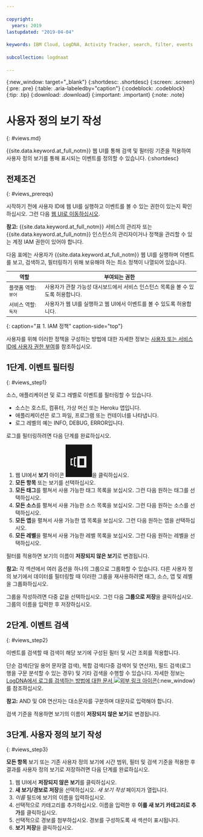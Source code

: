 ```yaml
---

copyright:
  years: 2019
lastupdated: "2019-04-04"

keywords: IBM Cloud, LogDNA, Activity Tracker, search, filter, events

subcollection: logdnaat

---
```


{:new_window: target="_blank"}
{:shortdesc: .shortdesc}
{:screen: .screen}
{:pre: .pre}
{:table: .aria-labeledby="caption"}
{:codeblock: .codeblock}
{:tip: .tip}
{:download: .download}
{:important: .important}
{:note: .note}


# 사용자 정의 보기 작성
{: #views.md}

{{site.data.keyword.at_full_notm}} 웹 UI를 통해 검색 및 필터링 기준을 적용하여 사용자 정의 보기를 통해 표시되는 이벤트를 정의할 수 있습니다. {:shortdesc}


## 전제조건
{: #views_prereqs}

시작하기 전에 사용자 ID에 웹 UI를 실행하고 이벤트를 볼 수 있는 권한이 있는지 확인하십시오. 그런 다음 [웹 UI로 이동하십시오](/docs/services/Activity-Tracker-with-LogDNA?topic=logdnaat-launch#launch).

**참고:** {{site.data.keyword.at_full_notm}} 서비스의 관리자 또는 {{site.data.keyword.at_full_notm}} 인스턴스의 관리자이거나 정책을 관리할 수 있는 계정 IAM 권한이 있어야 합니다.

다음 표에는 사용자가 {{site.data.keyword.at_full_notm}} 웹 UI를 실행하며 이벤트를 보고, 검색하고, 필터링하기 위해 보유해야 하는 최소 정책이 나열되어 있습니다.

|역할                      |부여되는 권한            |
|---------------------------|-------------------------------|  
|플랫폼 역할: `뷰어`     |사용자가 관찰 가능성 대시보드에서 서비스 인스턴스 목록을 볼 수 있도록 허용합니다. |
|서비스 역할: `독자`     |사용자가 웹 UI를 실행하고 웹 UI에서 이벤트를 볼 수 있도록 허용합니다. |
{: caption="표 1. IAM 정책" caption-side="top"} 

사용자를 위해 이러한 정책을 구성하는 방법에 대한 자세한 정보는 [사용자 또는 서비스 ID에 사용자 권한 부여](/docs/services/Activity-Tracker-with-LogDNA?topic=logdnaat-iam_view_events#iam_view_events)를 참조하십시오.



## 1단계. 이벤트 필터링
{: #views_step1}

소스, 애플리케이션 및 로그 레벨로 이벤트를 필터링할 수 있습니다. 

* 소스는 호스트, 컴퓨터, 가상 머신 또는 Heroku 앱입니다.
* 애플리케이션은 로그 파일, 프로그램 또는 컨테이너를 나타냅니다.
* 로그 레벨의 예는 INFO, DEBUG, ERROR입니다.

로그를 필터링하려면 다음 단계를 완료하십시오.

1. 웹 UI에서 **보기** 아이콘 ![구성 아이콘](images/views.png "구성 아이콘")을 클릭하십시오.
2. **모든 항목** 또는 보기를 선택하십시오.
3. **모든 태그**를 펼쳐서 사용 가능한 태그 목록을 보십시오. 그런 다음 원하는 태그를 선택하십시오.
4. **모든 소스**를 펼쳐서 사용 가능한 소스 목록을 보십시오. 그런 다음 원하는 소스를 선택하십시오.
5. **모든 앱**을 펼쳐서 사용 가능한 앱 목록을 보십시오. 그런 다음 원하는 앱을 선택하십시오.
6. **모든 레벨**을 펼쳐서 사용 가능한 레벨 목록을 보십시오. 그런 다음 원하는 레벨을 선택하십시오.

필터를 적용하면 보기의 이름이 **저장되지 않은 보기**로 변경됩니다.

**참고:** 각 섹션에서 여러 옵션을 하나의 그룹으로 그룹화할 수 있습니다. 다른 사용자 정의 보기에서 데이터를 필터링할 때 이러한 그룹을 재사용하려면 태그, 소스, 앱 및 레벨을 그룹화하십시오.

그룹을 작성하려면 다중 값을 선택하십시오. 그런 다음 **그룹으로 저장**을 클릭하십시오. 그룹의 이름을 입력한 후 저장하십시오.


## 2단계. 이벤트 검색
{: #views_step2}

이벤트를 검색할 때 검색이 해당 보기에 구성된 필터 및 시간 조회를 적용합니다.

단순 검색(단일 용어 문자열 검색), 복합 검색(다중 검색어 및 연산자), 필드 검색(로그 행을 구문 분석할 수 있는 경우) 및 기타 검색을 수행할 수 있습니다. 자세한 정보는 [LogDNA에서 로그를 검색하는 방법에 대한 문서 ![외부 링크 아이콘](../../icons/launch-glyph.svg "외부 링크 아이콘")](https://docs.logdna.com/docs/search){:new_window}를 참조하십시오.

**참고:** AND 및 OR 연산자는 대소문자를 구분하며 대문자로 입력해야 합니다.

검색 기준을 적용하면 보기의 이름이 **저장되지 않은 보기**로 변경됩니다.



## 3단계. 사용자 정의 보기 작성
{: #views_step3}

**모든 항목** 보기 또는 기존 사용자 정의 보기에 시간 범위, 필터 및 검색 기준을 적용한 후 결과를 사용자 정의 보기로 저장하려면 다음 단계를 완료하십시오.

1. 웹 UI에서 **저장되지 않은 보기**를 클릭하십시오.
2. **새 보기/경보로 저장**을 선택하십시오. *새 보기 작성* 페이지가 열립니다.
3. *이름* 필드에 보기의 이름을 입력하십시오.
4. 선택적으로 카테고리를 추가하십시오. 이름을 입력한 후 **이를 새 보기 카테고리로 추가**를 클릭하십시오.
5. 선택적으로 경보를 첨부하십시오. 경보를 구성하도록 새 섹션이 표시됩니다.
6. **보기 저장**을 클릭하십시오.




